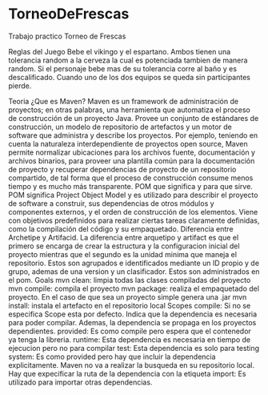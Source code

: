 # TorneoDeFrescas
Trabajo practico Torneo de Frescas

Reglas del Juego
Bebe el vikingo y el espartano. Ambos tienen una tolerancia random a la cerveza la cual es potenciada tambien de manera random. Si el personaje bebe mas de su tolerancia corre al baño y es descalificado. Cuando uno de los dos equipos se queda sin participantes pierde.

Teoria
¿Que es Maven? Maven es un framework de administración de proyectos; en otras palabras, una herramienta que automatiza el proceso de construcción de un proyecto Java.
Provee un conjunto de estándares de construcción, un modelo de repositorio de artefactos y un motor de software que administra y describe los proyectos. Por ejemplo, teniendo en cuenta la naturaleza interdependiente de proyectos open source, Maven permite normalizar ubicaciones para los archivos fuente, documentación y archivos binarios, para proveer una plantilla común para la documentación de proyecto y recuperar dependencias de proyecto de un repositorio compartido, de tal forma que el proceso de construcción consume menos tiempo y es mucho más transparente.
POM que significa y para que sirve. POM significa Project Object Model y es utilizado para describir el proyecto de software a construir, sus dependencias de otros módulos y componentes externos, y el orden de construcción de los elementos. Viene con objetivos predefinidos para realizar ciertas tareas claramente definidas, como la compilación del código y su empaquetado.
Diferencia entre Archetipe y Artifacid. La diferencia entre arquetipo y artifact es que el primero se encarga de crear la estructura y la configuracion inicial del proyecto mientras que el segundo es la unidad minima que maneja el repositorio. Estos son agrupados e identificados mediante un ID propio y de grupo, ademas de una version y un clasificador. Estos son administrados en el pom.
Goals
mvn clean: limpia todas las clases compiladas del proyecto 
mvn compile: compila el proyecto 
mvn package: realiza el empaquetado del proyecto. En el caso de que sea un proyecto simple genera una .jar 
mvn install: instala el artefacto en el repositorio local
Scopes
compile: Si no se especifica Scope esta por defecto. Indica que la dependencia es necesaria para poder compilar. Ademas, la dependencia se propaga en los proyectos dependientes. 
provided: Es como compile pero espera que el contenedor ya tenga la libreria. 
runtime: Esta dependencia es necesaria en tiempo de ejecucion pero no para compilar 
test: Esta dependencia es solo para testing 
system: Es como provided pero hay que incluir la dependencia explicitamente. Maven no va a realizar la busqueda en su repositorio local. Hay que expecificar la ruta de la dependencia con la etiqueta 
import: Es utilizado para importar otras dependencias.

